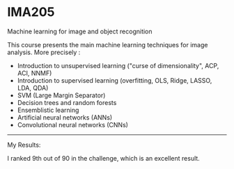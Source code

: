 # IMA205
Machine learning for image and object recognition

This course presents the main machine learning techniques for image analysis. More precisely :

- Introduction to unsupervised learning ("curse of dimensionality", ACP, ACI, NNMF)
- Introduction to supervised learning (overfitting, OLS, Ridge, LASSO, LDA, QDA)
- SVM (Large Margin Separator)
- Decision trees and random forests
- Ensemblistic learning 
- Artificial neural networks (ANNs)
- Convolutional neural networks (CNNs)

  
***
My Results:

I ranked 9th out of 90 in the challenge, which is an excellent result.
